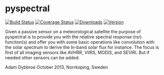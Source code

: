 pyspectral
==========

[![Build Status](https://travis-ci.org/adybbroe/pyspectral.png?branch=develop)](https://travis-ci.org/adybbroe/pyspectral)
[![Coverage Status](https://coveralls.io/repos/adybbroe/pyspectral/badge.png?branch=develop)](https://coveralls.io/r/adybbroe/pyspectral?branch=develop)
[![Downloads](https://pypip.in/d/pyspectral/badge.png)](https://crate.io/package/pyspectral)
[![Version](https://pypip.in/v/pyspectral/badge.png)](https://crate.io/package/pyspectral)

Given a passive sensor on a meteorological satellite the purpose of pyspectral
is to provide you with the relative spectral response (rsr) function(s) and
offer you with some basic operations like convolution with the solar spectrum
to derive the In-band solar flux for instance. The focus is first of all
imaging sensors like AVHRR, VIIRS, MODIS, and SEVIRI. But if needed other
sensors can be added.


Adam Dybbroe
October 2013, Norrkoping, Sweden



